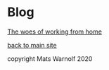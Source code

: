 # Blog

[The woes of working from home](Working_from_home.html)



[back to main site](index.html)

copyright Mats Warnolf 2020
